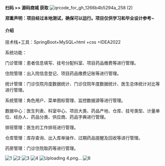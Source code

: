 **扫码 >> 源码商城 获取** ![qrcode_for_gh_1266b4b5294a_258 (2)](https://github.com/user-attachments/assets/45838afd-19a8-4cdc-bdd5-74b9c76fb241)

 **郑重声明：项目经过本地测试，确保可以运行。项目仅供学习和毕业设计参考~** 

#### 介绍
技术栈+工具：SpringBoot+MySQL+html +css +IDEA2022

系统功能：

门诊管理：患者信息填写、挂号分配科室、项目药品缴费等进行管理。

住院管理：出入院信息登记、项目药品缴费记账等进行管理。

统计管理：门诊住院月度数据统计、门诊住院年度数据统计、医生总体统计对比等进行管理。

系统管理：角色用户、菜单图标管理、监控数据源等进行管理。

数据中心：医生列表、科室中心、项目大类、药品产地、仓库、挂号类型、计量单位、经办人、药品分类、供应商、药品字典进行管理。

排班管理：医生的工作排班进行管理。

仓库管理：库存查询、出入库单操作、过期药品提醒及回收等进行管理。

药房管理：门诊住院取药等进行管理。


![1](https://github.com/user-attachments/assets/d0b26f25-9749-401f-81ad-d443054d8ef8)
![2](https://github.com/user-attachments/assets/549c8247-be04-4655-8e1b-313954602066)
![3](https://github.com/user-attachments/assets/4781aa54-ee57-4ff3-8baf-59c0da0be63b)
![4](https://github.com/user-attachments/assets/3d57bb38-ef40-4b16-af88-9ff8ef827735)
![Uploading 4.png…]()
![6](https://github.com/user-attachments/assets/a74a7b81-26c3-47c7-bc33-d5e33fd8bcae)
